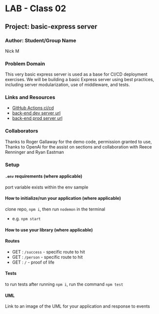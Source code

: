 # LAB - Class 02

## Project: basic-express server

### Author: Student/Group Name
Nick M
### Problem Domain  

This very basic express server is used as a base for CI/CD deployment exercises. We will be building a basic Express server using best practices, including server modularization, use of middleware, and tests.

### Links and Resources

- [GitHub Actions ci/cd](https://github.com/nickmullaney/basic-express-server/actions) 
- [back-end dev server url](https://basic-express-server-dev-s3kt.onrender.com)
- [back-end prod server url](https://basic-express-server-prod-kctt.onrender.com) 

### Collaborators

Thanks to Roger Gallaway for the demo code, permission granted to use, Thanks to OpenAi for the assist on sections and collaboration with Reece Renninger and Ryan Eastman
### Setup

#### `.env` requirements (where applicable)

port variable exists within the env sample


#### How to initialize/run your application (where applicable)

clone repo, `npm i`, then run `nodemon` in the terminal
- e.g. `npm start`

#### How to use your library (where applicable)

#### Routes
<!-- All routes should be documented -->
- GET : `/success` - specific route to hit
- GET : `/person` - specific route to hit
- GET : `/` - proof of life

#### Tests

to run tests after running `npm i`, run the command `npm test` 

#### UML

Link to an image of the UML for your application and response to events